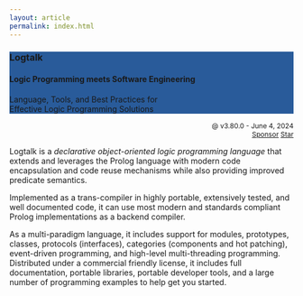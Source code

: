 ```yaml
---
layout: article
permalink: index.html
---
```


<div class="hero hero--center hero--dark" style="background-color: #295B9A;">
  <div class="hero__content">
    <h3>Logtalk</h3>
    <h4>Logic Programming meets Software Engineering</h4>
    <p>Language, Tools, and Best Practices for <br/> Effective Logic Programming Solutions</p>
  </div>
</div>

<p align="right" style="font-size:12px; padding:0px; margin:0px">@ v3.80.0 - June 4, 2024</p>
<p align="right" style="font-size:12px; padding:0px; margin:0px">
<a class="github-button" href="https://github.com/sponsors/pmoura" data-icon="octicon-heart" aria-label="Sponsor @pmoura on GitHub">Sponsor</a>
<a class="github-button" href="https://github.com/LogtalkDotOrg/logtalk3" data-icon="octicon-star" aria-label="Star LogtalkDotOrg/logtalk3 on GitHub">Star</a>
</p>

Logtalk is a *declarative object-oriented logic programming language*
that extends and leverages the Prolog language with modern code
encapsulation and code reuse mechanisms while also providing improved
predicate semantics.

Implemented as a trans-compiler in highly portable, extensively tested, and
well documented code, it can use most modern and standards compliant Prolog
implementations as a backend compiler.

As a multi-paradigm language, it includes support for modules,
prototypes, classes, protocols (interfaces), categories (components and
hot patching), event-driven programming, and high-level multi-threading
programming. Distributed under a commercial friendly license, it
includes full documentation, portable libraries, portable developer
tools, and a large number of programming examples to help get you
started.

<script async defer src="https://buttons.github.io/buttons.js"></script>
